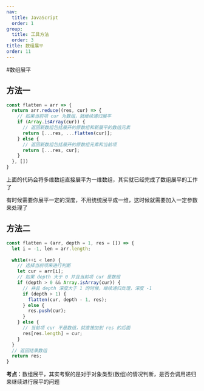 ```yaml
---
nav:
  title: JavaScript
  order: 1
group:
  title: 工具方法
  order: 3
title: 数组展平
order: 11
---
```


#数组展平

## 方法一

```js
const flatten = arr => {
  return arr.reduce((res, cur) => {
    // 如果当前项 cur 为数组，就继续递归展平
    if (Array.isArray(cur)) {
      // 返回新数组包括展开的原数组和新展平的数组元素
      return [...res, ...flatten(cur)];
    } else {
      // 返回新数组包括展开的原数组元素和当前项
      return [...res, cur];
    }
  }, [])
}
```

上面的代码会将多维数组直接展平为一维数组，其实就已经完成了数组展平的工作了

有时候需要你展平一定的深度，不用统统展平成一维，这时候就需要加入一定参数来处理了

## 方法二

```js
const flatten = (arr, depth = 1, res = []) => {
  let i = -1, len = arr.length;
  
  while(++i < len) {
    // 选择当前项来进行判断
    let cur = arr[i];
    // 如果 depth 大于 0 并且当前项 cur 是数组
    if (depth > 0 && Array.isArray(cur)) {
      // 并且 depth 深度大于 1 的时候，继续递归处理，深度 -1
      if (depth > 1) {
        flatten(cur, depth - 1, res);
      } else {
        res.push(cur);
      }
    } else {
      // 当前项 cur 不是数组，就直接加到 res 的后面
      res[res.length] = cur;
    }
  }
  // 返回结果数组
  return res;
}
```

**考点**：数组展平，其实考察的是对于对象类型(数组)的情况判断，是否会调用递归来继续进行展平的问题